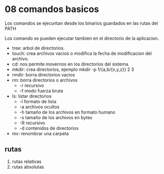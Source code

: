 # 08 comandos basicos

Los comandos se ejecuntan desde los binarios guardados en las rutas del PATH

Los comando se pueden ejecutar tambien en el directorio de la aplicacion.

* tree: arbol de directorios.
* touch: crea archivos vacios o modifica la fecha de modificacion del archivo.
* cd: nos permite movernos en los directorios del sistema.
* mkdir: crea directorios, ejemplo mkdir -p 1/{a,b/{x,y,z}} 2 3
* rmdir: borra directorios vacios
* rm: borra directorios o archivos
	* -r recursivo
	* -f modo fuerza bruta
* ls: listar directorios
	* -l formato de lista
	* -a archivos ocultos
	* -h tamaño de los archivos en formato humano
	* -s tamaño de los archivos en bytes
	* -R recursivo
	* -d contenidos de directorios
* mv: renombrar una carpeta

## rutas
1. rutas relativas
2. rutas absolutas

